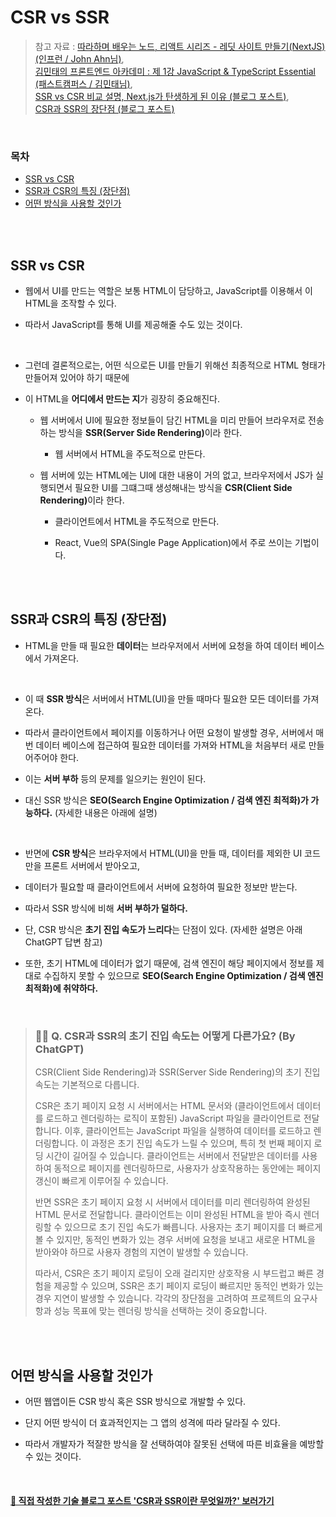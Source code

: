# CSR vs SSR

> 참고 자료 : <a href="https://www.inflearn.com/course/lecture?courseSlug=%EB%94%B0%EB%9D%BC%ED%95%98%EB%8A%94-%EB%A0%88%EB%94%A7&unitId=123111&tab=curriculum">따라하며 배우는 노드, 리액트 시리즈 - 레딧 사이트 만들기(NextJS) (인프런 / John Ahn님)</a>,  
> <a href="https://fastcampus.co.kr/courses/203527">김민태의 프론트엔드 아카데미 : 제 1강 JavaScript & TypeScript Essential (패스트캠퍼스 / 김민태님)</a>,  
> <a href="https://www.sarah-note.com/%ED%81%B4%EB%A1%A0%EC%BD%94%EB%94%A9/posting2/">SSR vs CSR 비교 설명, Next.js가 탄생하게 된 이유 (블로그 포스트)</a>,  
> <a href="https://www.startupcode.kr/company/blog/archives/12">CSR과 SSR의 장단점 (블로그 포스트)</a>

<br/>

### 목차

- <a href="https://github.com/SangYoonLee1231/TIL/blob/main/NextJS/ssr_vs_csr.md#ssr-vs-csr">SSR vs CSR</a>
- <a href="https://github.com/SangYoonLee1231/TIL/blob/main/NextJS/ssr_vs_csr.md#ssr%EA%B3%BC-csr%EC%9D%98-%ED%8A%B9%EC%A7%95-%EC%9E%A5%EB%8B%A8%EC%A0%90">SSR과 CSR의 특징 (장단점)</a>
- <a href="https://github.com/SangYoonLee1231/TIL/blob/main/NextJS/ssr_vs_csr.md#%EC%96%B4%EB%96%A4-%EB%B0%A9%EC%8B%9D%EC%9D%84-%EC%82%AC%EC%9A%A9%ED%95%A0-%EA%B2%83%EC%9D%B8%EA%B0%80">어떤 방식을 사용할 것인가</a>

<br/><br/>

## SSR vs CSR

- 웹에서 UI를 만드는 역할은 보통 HTML이 담당하고, JavaScript를 이용해서 이 HTML을 조작할 수 있다.

- 따라서 JavaScript를 통해 UI를 제공해줄 수도 있는 것이다.

<br/>

- 그런데 결론적으로는, 어떤 식으로든 UI를 만들기 위해선 최종적으로 HTML 형태가 만들어져 있어야 하기 때문에

- 이 HTML을 **어디에서 만드는 지**가 굉장히 중요해진다.

  - 웹 서버에서 UI에 필요한 정보들이 담긴 HTML을 미리 만들어 브라우저로 전송하는 방식을 <strong>SSR(Server Side Rendering)</strong>이라 한다.

    - 웹 서버에서 HTML을 주도적으로 만든다.

  - 웹 서버에 있는 HTML에는 UI에 대한 내용이 거의 없고, 브라우저에서 JS가 실행되면서 필요한 UI를 그떄그때 생성해내는 방식을 <strong>CSR(Client Side Rendering)</strong>이라 한다.

    - 클라이언트에서 HTML을 주도적으로 만든다.

    - React, Vue의 SPA(Single Page Application)에서 주로 쓰이는 기법이다.

<br/><br/>

## SSR과 CSR의 특징 (장단점)

- HTML을 만들 때 필요한 **데이터**는 브라우저에서 서버에 요청을 하여 데이터 베이스에서 가져온다.

<br/>

- 이 때 **SSR 방식**은 서버에서 HTML(UI)을 만들 때마다 필요한 모든 데이터를 가져온다.

- 따라서 클라이언트에서 페이지를 이동하거나 어떤 요청이 발생할 경우, 서버에서 매번 데이터 베이스에 접근하여 필요한 데이터를 가져와 HTML을 처음부터 새로 만들어주어야 한다.

- 이는 **서버 부하** 등의 문제를 일으키는 원인이 된다.

- 대신 SSR 방식은 **SEO(Search Engine Optimization / 검색 엔진 최적화)가 가능하다.** (자세한 내용은 아래에 설명)

<br/>

- 반면에 **CSR 방식**은 브라우저에서 HTML(UI)을 만들 때, 데이터를 제외한 UI 코드만을 프론트 서버에서 받아오고,

- 데이터가 필요할 때 클라이언트에서 서버에 요청하여 필요한 정보만 받는다.

- 따라서 SSR 방식에 비해 **서버 부하가 덜하다.**

- 단, CSR 방식은 **초기 진입 속도가 느리다**는 단점이 있다. (자세한 설명은 아래 ChatGPT 답변 참고)

- 또한, 초기 HTML에 데이터가 없기 때문에, 검색 엔진이 해당 페이지에서 정보를 제대로 수집하지 못할 수 있으므로 **SEO(Search Engine Optimization / 검색 엔진 최적화)에 취약하다.**

<br/>

> ### ☝🏻 Q. CSR과 SSR의 초기 진입 속도는 어떻게 다른가요? (By ChatGPT)
>
> CSR(Client Side Rendering)과 SSR(Server Side Rendering)의 초기 진입 속도는 기본적으로 다릅니다.
>
> CSR은 초기 페이지 요청 시 서버에서는 HTML 문서와 (클라이언트에서 데이터를 로드하고 렌더링하는 로직이 포함된) JavaScript 파일을 클라이언트로 전달합니다. 이후, 클라이언트는 JavaScript 파일을 실행하여 데이터를 로드하고 렌더링합니다. 이 과정은 초기 진입 속도가 느릴 수 있으며, 특히 첫 번째 페이지 로딩 시간이 길어질 수 있습니다. 클라이언트는 서버에서 전달받은 데이터를 사용하여 동적으로 페이지를 렌더링하므로, 사용자가 상호작용하는 동안에는 페이지 갱신이 빠르게 이루어질 수 있습니다.
>
> 반면 SSR은 초기 페이지 요청 시 서버에서 데이터를 미리 렌더링하여 완성된 HTML 문서로 전달합니다. 클라이언트는 이미 완성된 HTML을 받아 즉시 렌더링할 수 있으므로 초기 진입 속도가 빠릅니다. 사용자는 초기 페이지를 더 빠르게 볼 수 있지만, 동적인 변화가 있는 경우 서버에 요청을 보내고 새로운 HTML을 받아와야 하므로 사용자 경험의 지연이 발생할 수 있습니다.
>
> 따라서, CSR은 초기 페이지 로딩이 오래 걸리지만 상호작용 시 부드럽고 빠른 경험을 제공할 수 있으며, SSR은 초기 페이지 로딩이 빠르지만 동적인 변화가 있는 경우 지연이 발생할 수 있습니다. 각각의 장단점을 고려하여 프로젝트의 요구사항과 성능 목표에 맞는 렌더링 방식을 선택하는 것이 중요합니다.

<br/><br/>

## 어떤 방식을 사용할 것인가

- 어떤 웹앱이든 CSR 방식 혹은 SSR 방식으로 개발할 수 있다.

- 단지 어떤 방식이 더 효과적인지는 그 앱의 성격에 따라 달라질 수 있다.

- 따라서 개발자가 적잘한 방식을 잘 선택하여야 잘못된 선택에 따른 비효율을 예방할 수 있는 것이다.

<br/>

#### <a href="https://sylagape1231.tistory.com/122">📃 직접 작성한 기술 블로그 포스트 'CSR과 SSR이란 무엇일까?' 보러가기</a>

<br/>
